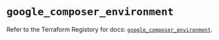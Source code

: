 # `google_composer_environment`

Refer to the Terraform Registory for docs: [`google_composer_environment`](https://registry.terraform.io/providers/hashicorp/google/4.77.0/docs/resources/composer_environment).
